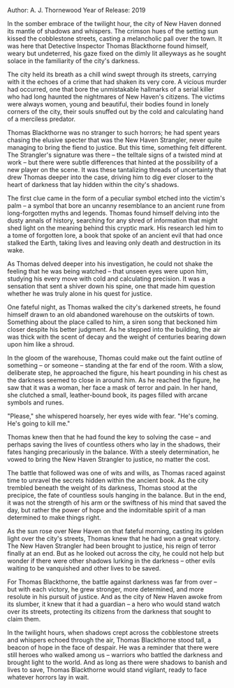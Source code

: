  Author: A. J. Thornewood
   Year of Release: 2019

In the somber embrace of the twilight hour, the city of New Haven donned its mantle of shadows and whispers. The crimson hues of the setting sun kissed the cobblestone streets, casting a melancholic pall over the town. It was here that Detective Inspector Thomas Blackthorne found himself, weary but undeterred, his gaze fixed on the dimly lit alleyways as he sought solace in the familiarity of the city's darkness.

The city held its breath as a chill wind swept through its streets, carrying with it the echoes of a crime that had shaken its very core. A vicious murder had occurred, one that bore the unmistakable hallmarks of a serial killer who had long haunted the nightmares of New Haven's citizens. The victims were always women, young and beautiful, their bodies found in lonely corners of the city, their souls snuffed out by the cold and calculating hand of a merciless predator.

Thomas Blackthorne was no stranger to such horrors; he had spent years chasing the elusive specter that was the New Haven Strangler, never quite managing to bring the fiend to justice. But this time, something felt different. The Strangler's signature was there – the telltale signs of a twisted mind at work – but there were subtle differences that hinted at the possibility of a new player on the scene. It was these tantalizing threads of uncertainty that drew Thomas deeper into the case, driving him to dig ever closer to the heart of darkness that lay hidden within the city's shadows.

The first clue came in the form of a peculiar symbol etched into the victim's palm – a symbol that bore an uncanny resemblance to an ancient rune from long-forgotten myths and legends. Thomas found himself delving into the dusty annals of history, searching for any shred of information that might shed light on the meaning behind this cryptic mark. His research led him to a tome of forgotten lore, a book that spoke of an ancient evil that had once stalked the Earth, taking lives and leaving only death and destruction in its wake.

As Thomas delved deeper into his investigation, he could not shake the feeling that he was being watched – that unseen eyes were upon him, studying his every move with cold and calculating precision. It was a sensation that sent a shiver down his spine, one that made him question whether he was truly alone in his quest for justice.

One fateful night, as Thomas walked the city's darkened streets, he found himself drawn to an old abandoned warehouse on the outskirts of town. Something about the place called to him, a siren song that beckoned him closer despite his better judgment. As he stepped into the building, the air was thick with the scent of decay and the weight of centuries bearing down upon him like a shroud.

In the gloom of the warehouse, Thomas could make out the faint outline of something – or someone – standing at the far end of the room. With a slow, deliberate step, he approached the figure, his heart pounding in his chest as the darkness seemed to close in around him. As he reached the figure, he saw that it was a woman, her face a mask of terror and pain. In her hand, she clutched a small, leather-bound book, its pages filled with arcane symbols and runes.

"Please," she whispered hoarsely, her eyes wide with fear. "He's coming. He's going to kill me."

Thomas knew then that he had found the key to solving the case – and perhaps saving the lives of countless others who lay in the shadows, their fates hanging precariously in the balance. With a steely determination, he vowed to bring the New Haven Strangler to justice, no matter the cost.

The battle that followed was one of wits and wills, as Thomas raced against time to unravel the secrets hidden within the ancient book. As the city trembled beneath the weight of its darkness, Thomas stood at the precipice, the fate of countless souls hanging in the balance. But in the end, it was not the strength of his arm or the swiftness of his mind that saved the day, but rather the power of hope and the indomitable spirit of a man determined to make things right.

As the sun rose over New Haven on that fateful morning, casting its golden light over the city's streets, Thomas knew that he had won a great victory. The New Haven Strangler had been brought to justice, his reign of terror finally at an end. But as he looked out across the city, he could not help but wonder if there were other shadows lurking in the darkness – other evils waiting to be vanquished and other lives to be saved.

For Thomas Blackthorne, the battle against darkness was far from over – but with each victory, he grew stronger, more determined, and more resolute in his pursuit of justice. And as the city of New Haven awoke from its slumber, it knew that it had a guardian – a hero who would stand watch over its streets, protecting its citizens from the darkness that sought to claim them.

In the twilight hours, when shadows crept across the cobblestone streets and whispers echoed through the air, Thomas Blackthorne stood tall, a beacon of hope in the face of despair. He was a reminder that there were still heroes who walked among us – warriors who battled the darkness and brought light to the world. And as long as there were shadows to banish and lives to save, Thomas Blackthorne would stand vigilant, ready to face whatever horrors lay in wait.